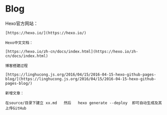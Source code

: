 # Blog
Hexo官方网站：
    
    [https://hexo.io/](https://hexo.io/)

    Hexo中文文档：

    [https://hexo.io/zh-cn/docs/index.html](https://hexo.io/zh-cn/docs/index.html)

    博客搭建过程

    [https://linghucong.js.org/2016/04/15/2016-04-15-hexo-github-pages-blog/](https://linghucong.js.org/2016/04/15/2016-04-15-hexo-github-pages-blog/)

    新增文章：
    
    在source/目录下建立 xx.md   然后   hexo generate --deploy  即可自动生成及其上传GitHub

